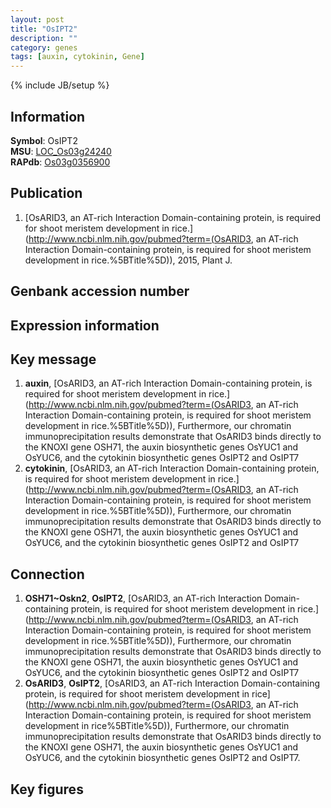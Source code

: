 ```yaml
---
layout: post
title: "OsIPT2"
description: ""
category: genes
tags: [auxin, cytokinin, Gene]
---
```

{% include JB/setup %}

## Information
__Symbol__: OsIPT2  
__MSU__: [LOC_Os03g24240](http://rice.plantbiology.msu.edu/cgi-bin/ORF_infopage.cgi?orf=LOC_Os03g24240)  
__RAPdb__: [Os03g0356900](http://rapdb.dna.affrc.go.jp/viewer/gbrowse_details/irgsp1?name=Os03g0356900)  

## Publication
1. [OsARID3, an AT-rich Interaction Domain-containing protein, is required for shoot meristem development in rice.](http://www.ncbi.nlm.nih.gov/pubmed?term=(OsARID3, an AT-rich Interaction Domain-containing protein, is required for shoot meristem development in rice.%5BTitle%5D)), 2015, Plant J.

## Genbank accession number

## Expression information

## Key message
1. __auxin__, [OsARID3, an AT-rich Interaction Domain-containing protein, is required for shoot meristem development in rice.](http://www.ncbi.nlm.nih.gov/pubmed?term=(OsARID3, an AT-rich Interaction Domain-containing protein, is required for shoot meristem development in rice.%5BTitle%5D)),  Furthermore, our chromatin immunoprecipitation results demonstrate that OsARID3 binds directly to the KNOXI gene OSH71, the auxin biosynthetic genes OsYUC1 and OsYUC6, and the cytokinin biosynthetic genes OsIPT2 and OsIPT7
2. __cytokinin__, [OsARID3, an AT-rich Interaction Domain-containing protein, is required for shoot meristem development in rice.](http://www.ncbi.nlm.nih.gov/pubmed?term=(OsARID3, an AT-rich Interaction Domain-containing protein, is required for shoot meristem development in rice.%5BTitle%5D)),  Furthermore, our chromatin immunoprecipitation results demonstrate that OsARID3 binds directly to the KNOXI gene OSH71, the auxin biosynthetic genes OsYUC1 and OsYUC6, and the cytokinin biosynthetic genes OsIPT2 and OsIPT7

## Connection
1. __OSH71~Oskn2__, __OsIPT2__, [OsARID3, an AT-rich Interaction Domain-containing protein, is required for shoot meristem development in rice.](http://www.ncbi.nlm.nih.gov/pubmed?term=(OsARID3, an AT-rich Interaction Domain-containing protein, is required for shoot meristem development in rice.%5BTitle%5D)),  Furthermore, our chromatin immunoprecipitation results demonstrate that OsARID3 binds directly to the KNOXI gene OSH71, the auxin biosynthetic genes OsYUC1 and OsYUC6, and the cytokinin biosynthetic genes OsIPT2 and OsIPT7
2. __OsARID3__, __OsIPT2__, [OsARID3, an AT-rich Interaction Domain-containing protein, is required for shoot  meristem development in rice](http://www.ncbi.nlm.nih.gov/pubmed?term=(OsARID3, an AT-rich Interaction Domain-containing protein, is required for shoot  meristem development in rice%5BTitle%5D)), Furthermore, our chromatin immunoprecipitation results demonstrate that OsARID3 binds directly to the KNOXI gene OSH71, the auxin biosynthetic genes OsYUC1 and OsYUC6, and the cytokinin biosynthetic genes OsIPT2 and OsIPT7.

## Key figures


